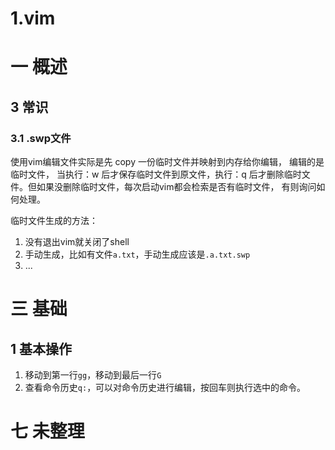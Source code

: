 # 1.vim
# 一 概述

## 3 常识
### 3.1 .swp文件
使用vim编辑文件实际是先 copy 一份临时文件并映射到内存给你编辑， 编辑的是临时文件， 当执行：w 后才保存临时文件到原文件，执行：q 后才删除临时文件。但如果没删除临时文件，每次启动vim都会检索是否有临时文件， 有则询问如何处理。

临时文件生成的方法：
1. 没有退出vim就关闭了shell
2. 手动生成，比如有文件`a.txt`，手动生成应该是`.a.txt.swp`
3. ...

# 三 基础
## 1 基本操作
1. 移动到第一行`gg`，移动到最后一行`G`
2. 查看命令历史`q:`，可以对命令历史进行编辑，按回车则执行选中的命令。

# 七 未整理

